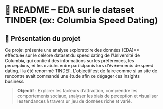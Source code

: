 # 🧾 README – EDA sur le dataset TINDER (ex: Columbia Speed Dating)

## 🧾 Présentation du projet
Ce projet présente une analyse exploratoire des données (EDA)** effectuée sur le célèbre dataset du speed dating de l’Université de Columbia, 
qui contient des informations sur les préférences, les perceptions, et les matchs entre participants lors d’événements de speed dating.
Il a été renommé TINDER. L'objectif est de faire comme si un site de rencontre avait commandé une étude afin de dégager des insights business. 

> **Objectif** : Explorer les facteurs d’attraction, comprendre les comportements sociaux, analyser les biais de perception et visualiser les tendances à travers un jeu de données riche et varié.
